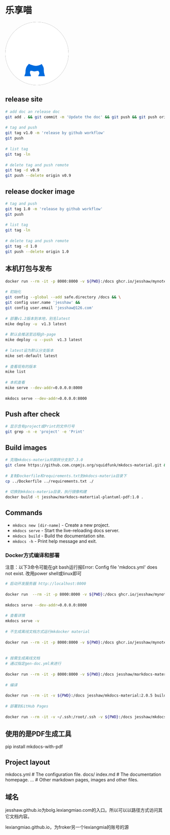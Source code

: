 # 乐享喵

<img src="docs/assets/lx.png" style="background-color: #000;clip-path: circle(50%)"/>

## release site

```bash
# add doc an release doc
git add . && git commit -m 'Update the doc' && git push && git push origin -d v1.3 && git tag -d v1.3 &&  git tag v1.3 -m 'Update the doc' && git push origin v1.3 

# tag and push
git tag v1.0 -m 'release by github workflow'
git push 

# list tag
git tag -ln

# delete tag and push remote
git tag -d v0.9
git push --delete origin v0.9
```

## release docker image

```bash
# tag and push
git tag 1.0 -m 'release by github workflow'
git push 

# list tag
git tag -ln

# delete tag and push remote
git tag -d 1.0
git push --delete origin 1.0
```

## 本机打包与发布

```bash
docker run --rm -it -p 8000:8000 -v ${PWD}:/docs ghcr.io/jesshaw/mynotes bash

# 初始化
git config --global --add safe.directory /docs && \
git config user.name 'jesshaw' && 
git config user.email 'jesshaw@126.com'

# 部署v1.2版本到本地，别名latest
mike deploy -u  v1.3 latest

# 默认会推送至远程gh-page
mike deploy -u --push  v1.3 latest

# latest设为默认分支版本
mike set-default latest

# 查看现有的版本
mike list

# 本机查看
mike serve --dev-addr=0.0.0.0:8000

mkdocs serve --dev-addr=0.0.0.0:8000
```

## Push after check

```bash
# 显示含有project或Print的文件行号
git grep -n -e 'project' -e 'Print'
```

## Build images

```bash
# 克隆mkdocs-materia并跳转分支到7.3.0
git clone https://github.com.cnpmjs.org/squidfunk/mkdocs-material.git && cd ./mkdocs-material && git checkout 7.3.0

# 复制Dockerfile和requirements.txt到mkdocs-materia目录下
cp ../Dockerfile ../requirements.txt ./

# 切换到mkdocs-materia目录，执行镜像构建
docker build -t jesshaw/markdocs-matertial-plantuml-pdf:1.0 .
```

## Commands

* `mkdocs new [dir-name]` - Create a new project.
* `mkdocs serve` - Start the live-reloading docs server.
* `mkdocs build` - Build the documentation site.
* `mkdocs -h` - Print help message and exit.

### Docker方式编译和部署

注意：以下3命令可能在git bash运行报Error: Config file 'mkdocs.yml' does not exist. 改用power shell或linux即可

```bash
# 启动开发服务器 http://localhost:8000

docker run  --rm -it -p 8000:8000 -v ${PWD}:/docs ghcr.io/jesshaw/mynotes bash

mkdocs serve --dev-addr=0.0.0.0:8000

# 查看详情
mkdocs serve -v 

# 不生成离线文档方式运行mkdocker material

docker run --rm -it -p 8000:8000 -v ${PWD}:/docs ghcr.io/jesshaw/mynotes bash -c "mkdocs serve --dev-addr=0.0.0.0:8000"


# 按需生成离线文档
# 通过指定gen-doc.yml来进行

docker run --rm -it -p 8000:8000 -v ${PWD}:/docs jesshaw/markdocs-matertial-plantuml-pdf:1.0 sh -c "ENABLE_PDF_EXPORT=1 mkdocs serve -f gen-doc.yml --dev-addr=0.0.0.0:8000"

# 编译

docker run --rm -it -v ${PWD}:/docs jesshaw/mkdocs-material:2.0.5 build

# 部署到GitHub Pages

docker run --rm -it -v ~/.ssh:/root/.ssh -v ${PWD}:/docs jesshaw/mkdocs-material:2.0.5 gh-deploy 
```

## 使用的是PDF生成工具

pip install mkdocs-with-pdf

## Project layout

mkdocs.yml    # The configuration file.
docs/
    index.md  # The documentation homepage.
    ...       # Other markdown pages, images and other files.

## 域名

jesshaw.github.io为bolg.lexiangmiao.com的入口。所以可以以路径方式访问其它文档内容。

lexiangmiao.github.io，为froker另一个lexiangmia的账号的源
